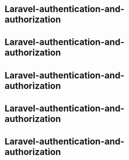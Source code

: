# Laravel-authentication-and-authorization
# Laravel-authentication-and-authorization
# Laravel-authentication-and-authorization
# Laravel-authentication-and-authorization
# Laravel-authentication-and-authorization
